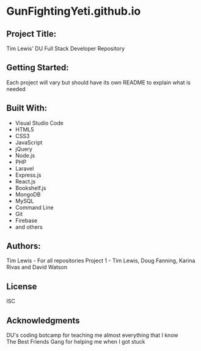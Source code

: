 # GunFightingYeti.github.io

## Project Title: 
Tim Lewis' DU Full Stack Developer Repository

## Getting Started: 
Each project will vary but should have its own README to explain what is needed

## Built With: 
* Visual Studio Code
* HTML5
* CSS3
* JavaScript
* jQuery
* Node.js
* PHP
* Laravel
* Express.js
* React.js
* Bookshelf.js
* MongoDB
* MySQL
* Command Line
* Git
* Firebase
* and others

## Authors: 
Tim Lewis - For all repositories
Project 1 - Tim Lewis, Doug Fanning, Karina Rivas and David Watson

## License
ISC

## Acknowledgments
DU's coding botcamp for teaching me almost everything that I know<br>
The Best Friends Gang for helping me when I got stuck
